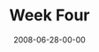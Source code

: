 ---
layout: message
category: message
series: "Pride"
title: "Week Four"
date: 2008-06-28-00-00
message_id: 504
audio: "http://s3.amazonaws.com/crossroads-media/message/audio/Pride_04_06-29-08_Chuck_Mingo_webaudio.mp3"
audio-duration: "43:10"
description: "Chuck Mingo discusses the connection between anxiety and pride and how each has played out in his life."
video: "http://s3.amazonaws.com/crossroads-media/message/video/Pride4.mp4"
video-duration: "38:51"
video-image: "http://s3.amazonaws.com/crossroads-media/images/Pride4.jpg"
notes-description: ""
notes: "http://s3.amazonaws.com/crossroads-media/documents/SN_06-28-08.pdf"
notes-title: "Pride (Week Four) - Study Notes"
program: "http://s3.amazonaws.com/crossroads-media/documents/0628_29Program.pdf"
explicit: false
---